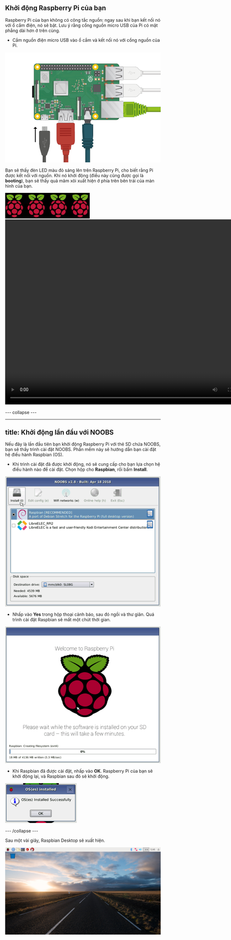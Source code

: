 ## Khởi động Raspberry Pi của bạn

Raspberry Pi của bạn không có công tắc nguồn: ngay sau khi bạn kết nối nó với ổ cắm điện, nó sẽ bật. Lưu ý rằng cổng nguồn micro USB của Pi có mặt phẳng dài hơn ở trên cùng.

+ Cắm nguồn điện micro USB vào ổ cắm và kết nối nó với cổng nguồn của Pi.

![ảnh chụp màn hình](images/pi-power.png)

Bạn sẽ thấy đèn LED màu đỏ sáng lên trên Raspberry Pi, cho biết rằng Pi được kết nối với nguồn. Khi nó khởi động (điều này cũng được gọi là **booting**), bạn sẽ thấy quả mâm xôi xuất hiện ở phía trên bên trái của màn hình của bạn.

![boot raspberries](images/raspberries.png)<video width="800" height="600" controls> <source src="images/piboot.webm" type="video/webm"> Trình duyệt của bạn không hỗ trợ video WebM, vì vậy hãy thử FireFox hoặc Chrome. </video> 

\--- collapse \---

* * *

## title: Khởi động lần đầu với NOOBS

Nếu đây là lần đầu tiên bạn khởi động Raspberry Pi với thẻ SD chứa NOOBS, bạn sẽ thấy trình cài đặt NOOBS. Phần mềm này sẽ hướng dẫn bạn cài đặt hệ điều hành Raspbian (OS).

+ Khi trình cài đặt đã được khởi động, nó sẽ cung cấp cho bạn lựa chọn hệ điều hành nào để cài đặt. Chọn hộp cho **Raspbian**, rồi bấm **Install**.

![cài đặt](images/install.png)

+ Nhấp vào **Yes** trong hộp thoại cảnh báo, sau đó ngồi và thư giãn. Quá trình cài đặt Raspbian sẽ mất một chút thời gian.

![cài đặt](images/installing.png)

+ Khi Raspbian đã được cài đặt, nhấp vào **OK**. Raspberry Pi của bạn sẽ khởi động lại, và Raspbian sau đó sẽ khởi động.

![Cài đặt](images/installed.png)

\--- /collapse \---

Sau một vài giây, Raspbian Desktop sẽ xuất hiện.

![raspbian desktop](images/pi-desktop.jpg)